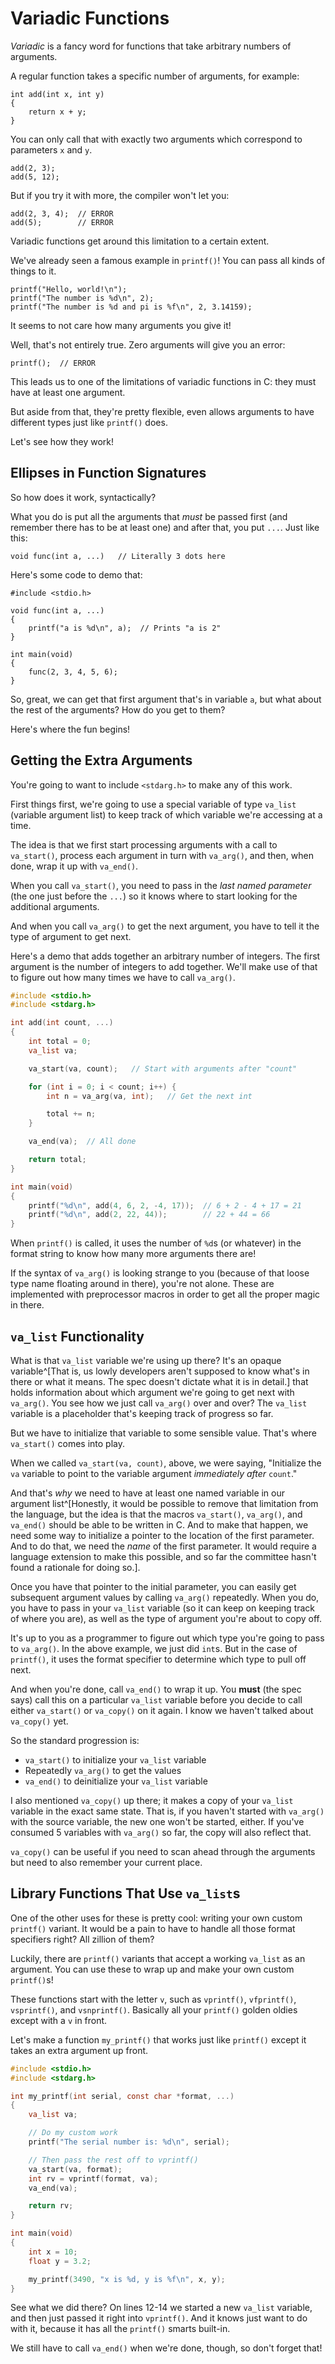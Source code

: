 <!-- Beej's guide to C

# vim: ts=4:sw=4:nosi:et:tw=72
-->

# Variadic Functions

_Variadic_ is a fancy word for functions that take arbitrary numbers of
arguments.

A regular function takes a specific number of arguments, for example:

``` {.c}
int add(int x, int y)
{
    return x + y;
}
```

You can only call that with exactly two arguments which correspond to
parameters `x` and `y`.

``` {.c}
add(2, 3);
add(5, 12);
```

But if you try it with more, the compiler won't let you:

``` {.c}
add(2, 3, 4);  // ERROR
add(5);        // ERROR
```

Variadic functions get around this limitation to a certain extent.

We've already seen a famous example in `printf()`! You can pass all
kinds of things to it.

``` {.c}
printf("Hello, world!\n");
printf("The number is %d\n", 2);
printf("The number is %d and pi is %f\n", 2, 3.14159);
```

It seems to not care how many arguments you give it!

Well, that's not entirely true. Zero arguments will give you an error:

``` {.c}
printf();  // ERROR
```

This leads us to one of the limitations of variadic functions in C: they
must have at least one argument.

But aside from that, they're pretty flexible, even allows arguments to
have different types just like `printf()` does.

Let's see how they work!

## Ellipses in Function Signatures

So how does it work, syntactically?

What you do is put all the arguments that _must_ be passed first (and
remember there has to be at least one) and after that, you put `...`.
Just like this:

``` {.c}
void func(int a, ...)   // Literally 3 dots here
```

Here's some code to demo that:

```
#include <stdio.h>

void func(int a, ...)
{
    printf("a is %d\n", a);  // Prints "a is 2"
}

int main(void)
{
    func(2, 3, 4, 5, 6);
}
```

So, great, we can get that first argument that's in variable `a`, but
what about the rest of the arguments? How do you get to them?

Here's where the fun begins!

## Getting the Extra Arguments

You're going to want to include `<stdarg.h>` to make any of this work.

First things first, we're going to use a special variable of type
`va_list` (variable argument list) to keep track of which variable we're
accessing at a time.

The idea is that we first start processing arguments with a call to
`va_start()`, process each argument in turn with `va_arg()`, and then,
when done, wrap it up with `va_end()`.

When you call `va_start()`, you need to pass in the _last named
parameter_ (the one just before the `...`) so it knows where to start
looking for the additional arguments.

And when you call `va_arg()` to get the next argument, you have to tell
it the type of argument to get next.

Here's a demo that adds together an arbitrary number of integers. The
first argument is the number of integers to add together. We'll make use
of that to figure out how many times we have to call `va_arg()`.

``` {.c .numberLines}
#include <stdio.h>
#include <stdarg.h>

int add(int count, ...)
{
    int total = 0;
    va_list va;

    va_start(va, count);   // Start with arguments after "count"

    for (int i = 0; i < count; i++) {
        int n = va_arg(va, int);   // Get the next int

        total += n;
    }

    va_end(va);  // All done

    return total;
}

int main(void)
{
    printf("%d\n", add(4, 6, 2, -4, 17));  // 6 + 2 - 4 + 17 = 21
    printf("%d\n", add(2, 22, 44));        // 22 + 44 = 66
}
```

When `printf()` is called, it uses the number of `%d`s (or whatever) in
the format string to know how many more arguments there are!

If the syntax of `va_arg()` is looking strange to you (because of that
loose type name floating around in there), you're not alone. These are
implemented with preprocessor macros in order to get all the proper
magic in there.

## `va_list` Functionality

What is that `va_list` variable we're using up there? It's an opaque
variable^[That is, us lowly developers aren't supposed to know what's in
there or what it means. The spec doesn't dictate what it is in detail.]
that holds information about which argument we're going to get next with
`va_arg()`. You see how we just call `va_arg()` over and over? The
`va_list` variable is a placeholder that's keeping track of progress so
far.

But we have to initialize that variable to some sensible value. That's
where `va_start()` comes into play.

When we called `va_start(va, count)`, above, we were saying, "Initialize
the `va` variable to point to the variable argument _immediately after_
`count`."

And that's _why_ we need to have at least one named variable in our
argument list^[Honestly, it would be possible to remove that limitation
from the language, but the idea is that the macros `va_start()`,
`va_arg()`, and `va_end()` should be able to be written in C. And to
make that happen, we need some way to initialize a pointer to the
location of the first parameter. And to do that, we need the _name_ of
the first parameter. It would require a language extension to make this
possible, and so far the committee hasn't found a rationale for doing
so.].

Once you have that pointer to the initial parameter, you can easily get
subsequent argument values by calling `va_arg()` repeatedly. When you
do, you have to pass in your `va_list` variable (so it can keep on
keeping track of where you are), as well as the type of argument you're
about to copy off.

It's up to you as a programmer to figure out which type you're going to
pass to `va_arg()`. In the above example, we just did `int`s. But in the
case of `printf()`, it uses the format specifier to determine which type
to pull off next.

And when you're done, call `va_end()` to wrap it up. You **must** (the
spec says) call this on a particular `va_list` variable before you
decide to call either `va_start()` or `va_copy()` on it again. I know we
haven't talked about `va_copy()` yet.

So the standard progression is:

* `va_start()` to initialize your `va_list` variable
* Repeatedly `va_arg()` to get the values
* `va_end()` to deinitialize your `va_list` variable

I also mentioned `va_copy()` up there; it makes a copy of your `va_list`
variable in the exact same state. That is, if you haven't started with
`va_arg()` with the source variable, the new one won't be started,
either. If you've consumed 5 variables with `va_arg()` so far, the copy
will also reflect that.

`va_copy()` can be useful if you need to scan ahead through the
arguments but need to also remember your current place.

## Library Functions That Use `va_list`s

One of the other uses for these is pretty cool: writing your own custom
`printf()` variant. It would be a pain to have to handle all those
format specifiers right? All zillion of them?

Luckily, there are `printf()` variants that accept a working `va_list`
as an argument. You can use these to wrap up and make your own custom
`printf()`s!

These functions start with the letter `v`, such as `vprintf()`,
`vfprintf()`, `vsprintf()`, and `vsnprintf()`. Basically all your
`printf()` golden oldies except with a `v` in front.

Let's make a function `my_printf()` that works just like `printf()`
except it takes an extra argument up front.

``` {.c .numberLines}
#include <stdio.h>
#include <stdarg.h>

int my_printf(int serial, const char *format, ...)
{
    va_list va;

    // Do my custom work
    printf("The serial number is: %d\n", serial);

    // Then pass the rest off to vprintf()
    va_start(va, format);
    int rv = vprintf(format, va);
    va_end(va);

    return rv;
}

int main(void)
{
    int x = 10;
    float y = 3.2;

    my_printf(3490, "x is %d, y is %f\n", x, y);
}
```

See what we did there?  On lines 12-14 we started a new `va_list`
variable, and then just passed it right into `vprintf()`. And it knows
just want to do with it, because it has all the `printf()` smarts
built-in.

We still have to call `va_end()` when we're done, though, so don't
forget that!